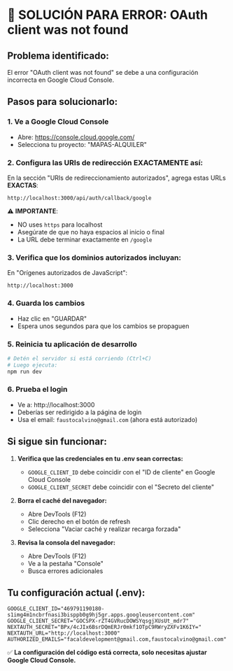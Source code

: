 # 🚨 SOLUCIÓN PARA ERROR: OAuth client was not found

## Problema identificado:
El error "OAuth client was not found" se debe a una configuración incorrecta en Google Cloud Console.

## Pasos para solucionarlo:

### 1. Ve a Google Cloud Console
- Abre: https://console.cloud.google.com/
- Selecciona tu proyecto: "MAPAS-ALQUILER"

### 2. Configura las URIs de redirección EXACTAMENTE así:

En la sección "URIs de redireccionamiento autorizados", agrega estas URLs **EXACTAS**:

```
http://localhost:3000/api/auth/callback/google
```

⚠️ **IMPORTANTE**: 
- NO uses `https` para localhost
- Asegúrate de que no haya espacios al inicio o final
- La URL debe terminar exactamente en `/google`

### 3. Verifica que los dominios autorizados incluyan:

En "Orígenes autorizados de JavaScript":
```
http://localhost:3000
```

### 4. Guarda los cambios
- Haz clic en "GUARDAR" 
- Espera unos segundos para que los cambios se propaguen

### 5. Reinicia tu aplicación de desarrollo
```bash
# Detén el servidor si está corriendo (Ctrl+C)
# Luego ejecuta:
npm run dev
```

### 6. Prueba el login
- Ve a: http://localhost:3000
- Deberías ser redirigido a la página de login
- Usa el email: `faustocalvino@gmail.com` (ahora está autorizado)

## Si sigue sin funcionar:

1. **Verifica que las credenciales en tu .env sean correctas:**
   - `GOOGLE_CLIENT_ID` debe coincidir con el "ID de cliente" en Google Cloud Console
   - `GOOGLE_CLIENT_SECRET` debe coincidir con el "Secreto del cliente"

2. **Borra el caché del navegador:**
   - Abre DevTools (F12)
   - Clic derecho en el botón de refresh
   - Selecciona "Vaciar caché y realizar recarga forzada"

3. **Revisa la consola del navegador:**
   - Abre DevTools (F12)
   - Ve a la pestaña "Console"
   - Busca errores adicionales

## Tu configuración actual (.env):
```env
GOOGLE_CLIENT_ID="469791190180-s1img4m1ncbrfnasi3bisppb0g9hj5gr.apps.googleusercontent.com"
GOOGLE_CLIENT_SECRET="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"
NEXTAUTH_SECRET="BPx/4cJIx6BsrDQmERJr0mkf1OTpC9RWryZXFv1K6IY="
NEXTAUTH_URL="http://localhost:3000"
AUTHORIZED_EMAILS="facaldevelopment@gmail.com,faustocalvino@gmail.com"
```

✅ **La configuración del código está correcta, solo necesitas ajustar Google Cloud Console.**
